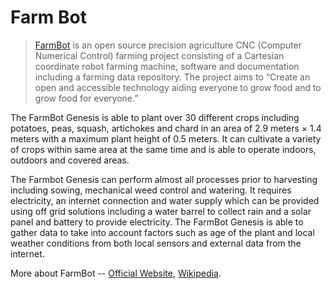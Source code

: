 # Farm Bot

> [FarmBot](https://farm.bot) is an open source precision agriculture CNC (Computer Numerical Control) farming project consisting of a Cartesian coordinate robot farming machine, software and documentation including a farming data repository. The project aims to “Create an open and accessible technology aiding everyone to grow food and to grow food for everyone.”

The FarmBot Genesis is able to plant over 30 different crops including potatoes, peas, squash, artichokes and chard in an area of 2.9 meters × 1.4 meters with a maximum plant height of 0.5 meters. It can cultivate a variety of crops within same area at the same time and is able to operate indoors, outdoors and covered areas.

The Farmbot Genesis can perform almost all processes prior to harvesting including sowing, mechanical weed control and watering. It requires electricity, an internet connection and water supply which can be provided using off grid solutions including a water barrel to collect rain and a solar panel and battery to provide electricity. The FarmBot Genesis is able to gather data to take into account factors such as age of the plant and local weather conditions from both local sensors and external data from the internet.

More about FarmBot -- [Official Website](https://farm.bot), [Wikipedia](https://en.wikipedia.org/wiki/FarmBot).